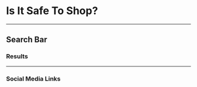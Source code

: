 # Is It Safe To Shop?

------------------------------------------------------------------------------------------------------------------------------------------
## Search Bar 

### Results

------------------------------------------------------------------------------------------------------------------------------------------

### Social Media Links
